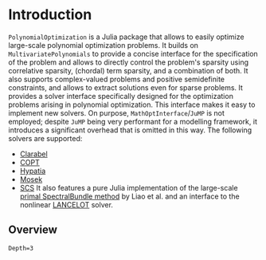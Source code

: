 # Introduction

`PolynomialOptimization` is a Julia package that allows to easily optimize large-scale polynomial optimization problems.
It builds on `MultivariatePolynomials` to provide a concise interface for the specification of the problem and allows to
directly control the problem's sparsity using correlative sparsity, (chordal) term sparsity, and a combination of both. It also
supports complex-valued problems and positive semidefinite constraints, and allows to extract solutions even for sparse
problems.
It provides a solver interface specifically designed for the optimization problems arising in polynomial optimization. This
interface makes it easy to implement new solvers. On purpose, `MathOptInterface`/`JuMP` is not employed; despite `JuMP` being
very performant for a modelling framework, it introduces a significant overhead that is omitted in this way.
The following solvers are supported:
- [Clarabel](https://github.com/oxfordcontrol/Clarabel.jl)
- [COPT](https://www.shanshu.ai/copt)
- [Hypatia](https://github.com/jump-dev/Hypatia.jl)
- [Mosek](https://www.mosek.com/)
- [SCS](https://github.com/cvxgrp/scs)
It also features a pure Julia implementation of the large-scale
[primal SpectralBundle method](https://doi.org/10.48550/arXiv.2307.07651) by Liao et al. and an interface to the nonlinear
[LANCELOT](https://github.com/ralna/GALAHAD) solver.

## Overview
```@contents
Depth=3
```